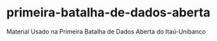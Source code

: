 # primeira-batalha-de-dados-aberta
Material Usado na Primeira Batalha de Dados Aberta do Itaú-Unibanco
